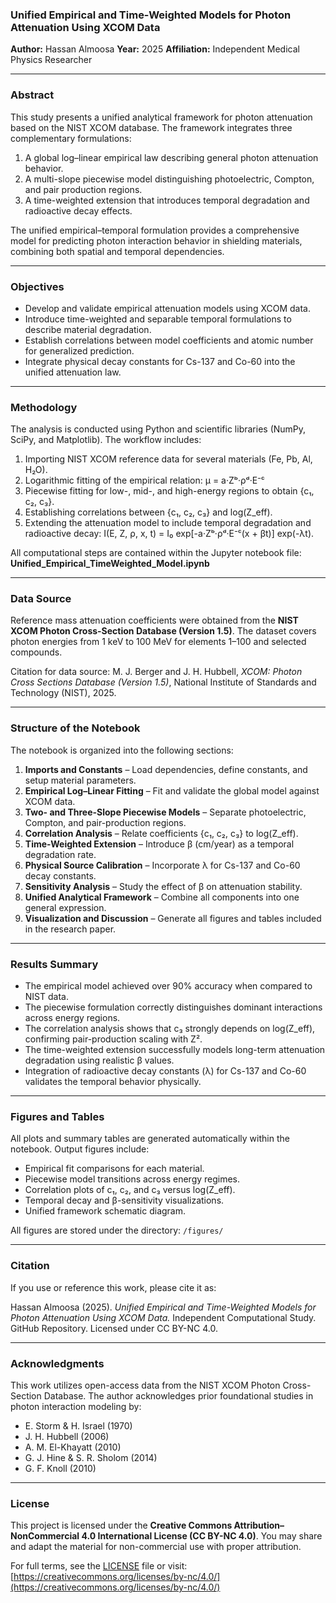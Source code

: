 ### Unified Empirical and Time-Weighted Models for Photon Attenuation Using XCOM Data

**Author:** Hassan Almoosa
**Year:** 2025
**Affiliation:** Independent Medical Physics Researcher

---

### Abstract

This study presents a unified analytical framework for photon attenuation based on the NIST XCOM database.
The framework integrates three complementary formulations:

1. A global log–linear empirical law describing general photon attenuation behavior.
2. A multi-slope piecewise model distinguishing photoelectric, Compton, and pair production regions.
3. A time-weighted extension that introduces temporal degradation and radioactive decay effects.

The unified empirical–temporal formulation provides a comprehensive model for predicting photon interaction behavior in shielding materials, combining both spatial and temporal dependencies.

---

### Objectives

* Develop and validate empirical attenuation models using XCOM data.
* Introduce time-weighted and separable temporal formulations to describe material degradation.
* Establish correlations between model coefficients and atomic number for generalized prediction.
* Integrate physical decay constants for Cs-137 and Co-60 into the unified attenuation law.

---

### Methodology

The analysis is conducted using Python and scientific libraries (NumPy, SciPy, and Matplotlib).
The workflow includes:

1. Importing NIST XCOM reference data for several materials (Fe, Pb, Al, H₂O).
2. Logarithmic fitting of the empirical relation:
   μ = a·Zᵇ·ρᵈ·E⁻ᶜ
3. Piecewise fitting for low-, mid-, and high-energy regions to obtain {c₁, c₂, c₃}.
4. Establishing correlations between {c₁, c₂, c₃} and log(Z_eff).
5. Extending the attenuation model to include temporal degradation and radioactive decay:
   I(E, Z, ρ, x, t) = I₀ exp[-a·Zᵇ·ρᵈ·E⁻ᶜ(x + βt)] exp(-λt).

All computational steps are contained within the Jupyter notebook file:
**Unified_Empirical_TimeWeighted_Model.ipynb**

---

### Data Source

Reference mass attenuation coefficients were obtained from the **NIST XCOM Photon Cross-Section Database (Version 1.5)**.
The dataset covers photon energies from 1 keV to 100 MeV for elements 1–100 and selected compounds.

Citation for data source:
M. J. Berger and J. H. Hubbell, *XCOM: Photon Cross Sections Database (Version 1.5)*, National Institute of Standards and Technology (NIST), 2025.

---

### Structure of the Notebook

The notebook is organized into the following sections:

1. **Imports and Constants** – Load dependencies, define constants, and setup material parameters.
2. **Empirical Log–Linear Fitting** – Fit and validate the global model against XCOM data.
3. **Two- and Three-Slope Piecewise Models** – Separate photoelectric, Compton, and pair-production regions.
4. **Correlation Analysis** – Relate coefficients {c₁, c₂, c₃} to log(Z_eff).
5. **Time-Weighted Extension** – Introduce β (cm/year) as a temporal degradation rate.
6. **Physical Source Calibration** – Incorporate λ for Cs-137 and Co-60 decay constants.
7. **Sensitivity Analysis** – Study the effect of β on attenuation stability.
8. **Unified Analytical Framework** – Combine all components into one general expression.
9. **Visualization and Discussion** – Generate all figures and tables included in the research paper.

---

### Results Summary

* The empirical model achieved over 90% accuracy when compared to NIST data.
* The piecewise formulation correctly distinguishes dominant interactions across energy regions.
* The correlation analysis shows that c₃ strongly depends on log(Z_eff), confirming pair-production scaling with Z².
* The time-weighted extension successfully models long-term attenuation degradation using realistic β values.
* Integration of radioactive decay constants (λ) for Cs-137 and Co-60 validates the temporal behavior physically.

---

### Figures and Tables

All plots and summary tables are generated automatically within the notebook.
Output figures include:

* Empirical fit comparisons for each material.
* Piecewise model transitions across energy regimes.
* Correlation plots of c₁, c₂, and c₃ versus log(Z_eff).
* Temporal decay and β-sensitivity visualizations.
* Unified framework schematic diagram.

All figures are stored under the directory:
`/figures/`

---

### Citation

If you use or reference this work, please cite it as:

Hassan Almoosa (2025). *Unified Empirical and Time-Weighted Models for Photon Attenuation Using XCOM Data.*
Independent Computational Study. GitHub Repository. Licensed under CC BY-NC 4.0.

---

### Acknowledgments

This work utilizes open-access data from the NIST XCOM Photon Cross-Section Database.
The author acknowledges prior foundational studies in photon interaction modeling by:

* E. Storm & H. Israel (1970)
* J. H. Hubbell (2006)
* A. M. El-Khayatt (2010)
* G. J. Hine & S. R. Sholom (2014)
* G. F. Knoll (2010)

---

### License

This project is licensed under the **Creative Commons Attribution–NonCommercial 4.0 International License (CC BY-NC 4.0)**.
You may share and adapt the material for non-commercial use with proper attribution.

For full terms, see the [LICENSE](LICENSE) file or visit:
[https://creativecommons.org/licenses/by-nc/4.0/](https://creativecommons.org/licenses/by-nc/4.0/)
